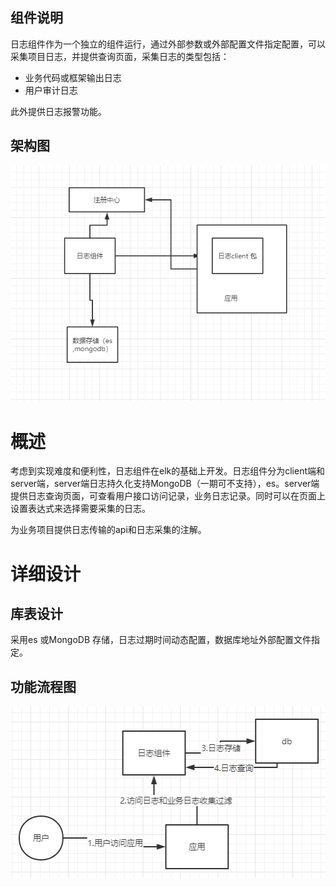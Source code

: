 ## 组件说明

日志组件作为一个独立的组件运行，通过外部参数或外部配置文件指定配置，可以采集项目日志，并提供查询页面，采集日志的类型包括：

- 业务代码或框架输出日志
- 用户审计日志

此外提供日志报警功能。

## 架构图

![](日志架构.jpg)

# 概述

考虑到实现难度和便利性，日志组件在elk的基础上开发。日志组件分为client端和server端，server端日志持久化支持MongoDB（一期可不支持），es。server端提供日志查询页面，可查看用户接口访问记录，业务日志记录。同时可以在页面上设置表达式来选择需要采集的日志。

为业务项目提供日志传输的api和日志采集的注解。

# 详细设计

## 库表设计

采用es 或MongoDB 存储，日志过期时间动态配置，数据库地址外部配置文件指定。

## 功能流程图

![](日志流程图.jpg)